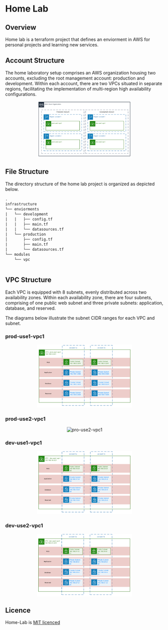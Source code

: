 # Home Lab

## Overview
Home lab is a terraform project that defines an enviorment in AWS for personal projects and learning new services. 

## Account Structure
The home laboratory setup comprises an AWS organization housing two accounts, excluding the root management account: production and development. Within each account, there are two VPCs situated in separate regions, facilitating the implementation of multi-region high availability configurations.

<p align="center">
  <img src="./img/org-struct.png" alt="Organization Structure" width="300">
</p>

## File Structure
The directory structure of the home lab project is organized as depicted below.


```text
.
infrastructure
└── enviorments
|   └── development
|   |   ├── config.tf
|   |   ├── main.tf
|   |   └── datasources.tf
|   └── production
│       ├── config.tf
|       ├── main.tf
|       └── datasources.tf
└── modules
    └── vpc


```

## VPC Structure
Each VPC is equipped with 8 subnets, evenly distributed across two availability zones. Within each availability zone, there are four subnets, comprising of one public web subnet and three private subnets: application, database, and reserved.

The diagrams below illustrate the subnet CIDR ranges for each VPC and subnet.


### prod-use1-vpc1
<p align="center">
  <img src="/img/prod-use1-vpc1.png" alt="pro-use1-vpc1" width="300">
</p>

### prod-use2-vpc1
<p align="center">
  <img src="/img/prod-use2-vpc1.png" alt="pro-use2-vpc1" width="300">
</p>

### dev-use1-vpc1
<p align="center">
  <img src="/img/dev-use1-vpc1.png" alt="dev-use1-vpc1" width="300">
</p>

### dev-use2-vpc1
<p align="center">
  <img src="/img/dev-use2-vpc1.png" alt="dev-use2-vpc1" width="300">
</p>

## Licence

Home-Lab is [MIT licenced](LICENSE)
